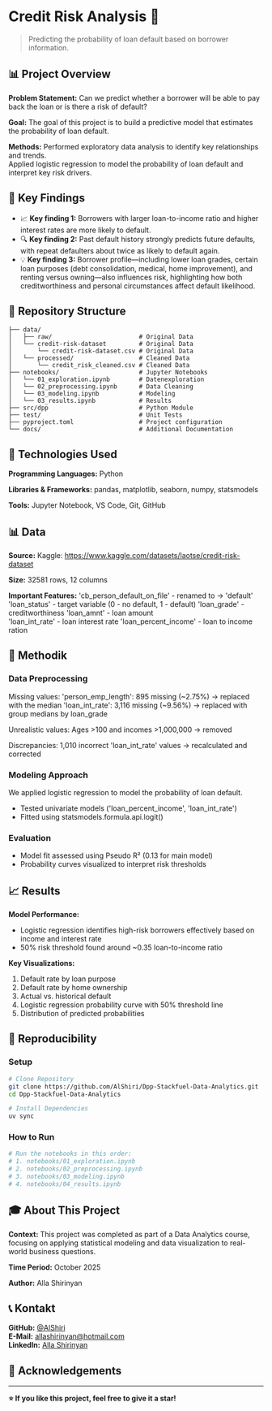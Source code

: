 # Credit Risk Analysis 🚀

> Predicting the probability of loan default based on borrower information.

## 📊 Project Overview

**Problem Statement:** 
Can we predict whether a borrower will be able to pay back the loan or is there a risk of default?

**Goal:** 
The goal of this project is to build a predictive model that estimates the probability of loan default.

**Methods:** 
Performed exploratory data analysis to identify key relationships and trends.  
Applied logistic regression to model the probability of loan default and interpret key risk drivers.

## 🎯 Key Findings

- 📈 **Key finding 1:** Borrowers with larger loan-to-income ratio and higher interest rates are more likely to default.
- 🔍 **Key finding 2:** Past default history strongly predicts future defaults, with repeat defaulters about twice as likely to default again.
- 💡 **Key finding 3:** Borrower profile—including lower loan grades, certain loan purposes (debt consolidation, medical, home improvement), and renting versus owning—also influences risk, highlighting how both creditworthiness and personal circumstances affect default likelihood.

## 📁 Repository Structure

```
├── data/
│   ├── raw/                        # Original Data
│   └── credit-risk-dataset         # Original Data 
│       └── credit-risk-dataset.csv # Original Data 
│   └── processed/                  # Cleaned Data
│       └── credit_risk_cleaned.csv # Cleaned Data
├── notebooks/                      # Jupyter Notebooks
│   └── 01_exploration.ipynb        # Datenexploration
│   └── 02_preprocessing.ipynb      # Data Cleaning
│   └── 03_modeling.ipynb           # Modeling
│   └── 03_results.ipynb            # Results
├── src/dpp                         # Python Module
├── test/                           # Unit Tests
├── pyproject.toml                  # Project configuration
└── docs/                           # Additional Documentation
```

## 🔧 Technologies Used

**Programming Languages:**
Python

**Libraries & Frameworks:**
pandas, matplotlib, seaborn, numpy, statsmodels

**Tools:**
Jupyter Notebook, VS Code, Git, GitHub

## 📊 Data

**Source:** 
Kaggle: https://www.kaggle.com/datasets/laotse/credit-risk-dataset

**Size:** 
32581 rows, 12 columns

**Important Features:** 
'cb_person_default_on_file' - renamed to -> 'default'
'loan_status' - target variable (0 - no default, 1 - default)
'loan_grade' - creditworthiness
'loan_amnt' - loan amount                  
'loan_int_rate' - loan interest rate 
'loan_percent_income' - loan to income ration

## 🤖 Methodik

### Data Preprocessing
Missing values:
'person_emp_length': 895 missing (~2.75%) → replaced with the median
'loan_int_rate': 3,116 missing (~9.56%) → replaced with group medians by loan_grade

Unrealistic values:
Ages >100 and incomes >1,000,000 → removed

Discrepancies:
1,010 incorrect 'loan_int_rate' values → recalculated and corrected

### Modeling Approach  
We applied logistic regression to model the probability of loan default.  
- Tested univariate models ('loan_percent_income', 'loan_int_rate')  
- Fitted using statsmodels.formula.api.logit()

### Evaluation
- Model fit assessed using Pseudo R² (0.13 for main model)
- Probability curves visualized to interpret risk thresholds  

## 📈 Results

**Model Performance:**
- Logistic regression identifies high-risk borrowers effectively based on income and interest rate  
- 50% risk threshold found around ~0.35 loan-to-income ratio

**Key Visualizations:**
1. Default rate by loan purpose
2. Default rate by home ownership
3. Actual vs. historical default
4. Logistic regression probability curve with 50% threshold line
5. Distribution of predicted probabilities

## 🚀 Reproducibility

### Setup
```bash
# Clone Repository 
git clone https://github.com/AlShiri/Dpp-Stackfuel-Data-Analytics.git
cd Dpp-Stackfuel-Data-Analytics

# Install Dependencies 
uv sync
```

### How to Run
```bash
# Run the notebooks in this order:
# 1. notebooks/01_exploration.ipynb
# 2. notebooks/02_preprocessing.ipynb  
# 3. notebooks/03_modeling.ipynb
# 4. notebooks/04_results.ipynb
```


## 🎓 About This Project

**Context:** 
This project was completed as part of a Data Analytics course, focusing on applying statistical modeling and data visualization to real-world business questions.

**Time Period:** 
October 2025

**Author:** 
Alla Shirinyan

## 📞 Kontakt

**GitHub:** [@AlShiri](https://github.com/AlShiri)  
**E-Mail:** allashirinyan@hotmail.com  
**LinkedIn:** [Alla Shirinyan](https://www.linkedin.com/in/alla-sh/)

## 🙏 Acknowledgements

<!-- Hier kannst du Personen oder Ressourcen erwähnen, die dir geholfen haben -->

---

**⭐ If you like this project, feel free to give it a star!**

